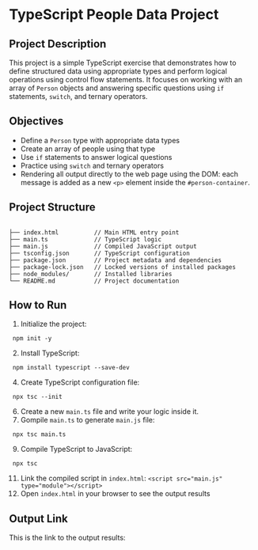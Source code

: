 # TypeScript People Data Project

##   Project Description

This project is a simple TypeScript exercise that demonstrates how to define structured data using appropriate types and perform logical operations using control flow statements. It focuses on working with an array of `Person` objects and answering specific questions using `if` statements, `switch`, and ternary operators.


##  Objectives

- Define a `Person` type with appropriate data types
- Create an array of people using that type
- Use `if` statements to answer logical questions
- Practice using `switch` and ternary operators
- Rendering all output directly to the web page using the DOM: each message is added as a new `<p>` element inside the `#person-container`.

## Project Structure
```

├── index.html          // Main HTML entry point  
├── main.ts             // TypeScript logic  
├── main.js             // Compiled JavaScript output  
├── tsconfig.json       // TypeScript configuration  
├── package.json        // Project metadata and dependencies  
├── package-lock.json   // Locked versions of installed packages  
├── node_modules/       // Installed libraries  
└── README.md           // Project documentation
```

## How to Run
1. Initialize the project:
```
 npm init -y
```
 
2. Install TypeScript:
```
 npm install typescript --save-dev
```
4. Create TypeScript configuration file:
```
 npx tsc --init
```
6. Create a new `main.ts` file and write your logic inside it.
7. Gompile `main.ts` to generate `main.js` file:
```
 npx tsc main.ts
```
9. Compile TypeScript to JavaScript:
```
 npx tsc
```
11. Link the compiled script in `index.html`:
```<script src="main.js" type="module"></script>```
13. Open `index.html` in your browser to see the output results

##  Output Link

This is the link to the output results: